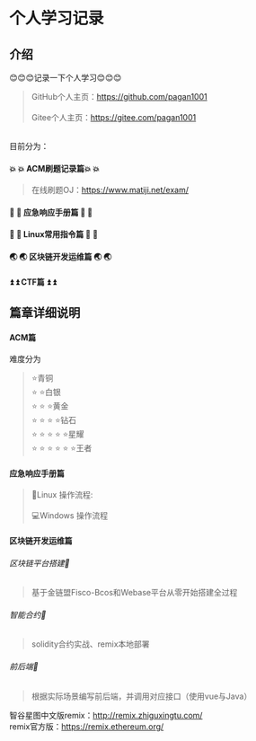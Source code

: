 # 个人学习记录

## 介绍
😊😊😊记录一下个人学习😊😊😊<br>
>GitHub个人主页：https://github.com/pagan1001<br>
<br>Gitee个人主页：https://gitee.com/pagan1001

<br>目前分为：

#### :boom: :boom: ACM刷题记录篇:boom: :boom: <br>
>在线刷题OJ：https://www.matiji.net/exam/

#### :monkey: :monkey: 应急响应手册篇 :monkey: :monkey:<br>

#### :panda_face: :panda_face: Linux常用指令篇 :panda_face: :panda_face:<br>

#### :earth_asia: :earth_asia: 区块链开发运维篇 :earth_asia:  :earth_asia:<br>

#### :arrow_double_up: :arrow_double_up: CTF篇 :arrow_double_up: :arrow_double_up:

## 篇章详细说明
#### ACM篇<br>
难度分为
>:star:青铜<br>
:star: :star:白银<br>
:star: :star: :star:黄金<br>
:star: :star: :star: :star:钻石<br>
:star: :star: :star: :star: :star:星耀<br>
:star: :star: :star: :star: :star: :star:王者

#### 应急响应手册篇<br>
>:penguin:Linux 操作流程:<br>
<br>:computer:Windows 操作流程

#### 区块链开发运维篇<br>
###### 区块链平台搭建:fried_shrimp:<br>
>基于金链盟Fisco-Bcos和Webase平台从零开始搭建全过程

###### 智能合约:fried_shrimp:<br>
>solidity合约实战、remix本地部署

###### 前后端:fried_shrimp:<br>
>根据实际场景编写前后端，并调用对应接口（使用vue与Java）

智谷星图中文版remix：http://remix.zhiguxingtu.com/<br>
remix官方版：https://remix.ethereum.org/